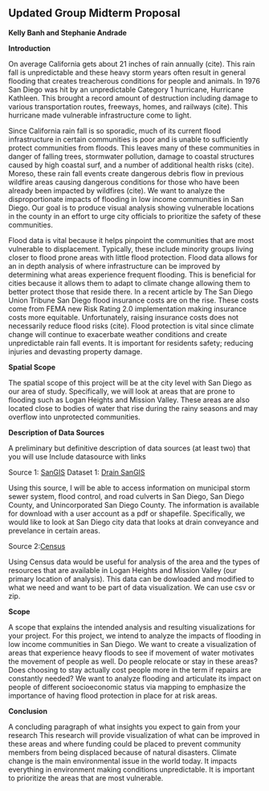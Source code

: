 ## Updated Group Midterm Proposal
**Kelly Banh and Stephanie Andrade**

**Introduction**

On average California gets about 21 inches of rain annually (cite). This rain fall is unpredictable and these heavy storm years often result in general flooding that creates  treacherous conditions for people and animals. In 1976 San Diego was hit by an unpredictable Category 1 hurricane, Hurricane Kathleen. This brought a record amount of destruction including damage to various transportation routes, freeways, homes, and railways (cite). This hurricane made vulnerable infrastructure come to light.

Since California rain fall is so sporadic, much of its current flood infrastructure in certain communities is poor and is unable to sufficiently protect communities from floods. This leaves many of these communities in danger of falling trees, stormwater pollution, damage to coastal structures caused by high coastal surf, and a number of additional health risks (cite).  Moreso, these rain fall events create dangerous debris flow in previous wildfire areas causing dangerous conditions for those who have been already been impacted by wildfires (cite). We want to analyze the disproportionate impacts of flooding in low income communities in San Diego. Our goal is to produce visual analysis showing vulnerable locations in the county in an effort to urge city officials to prioritize the safety of these communities.
 
Flood data is vital because it helps pinpoint the communities that are most vulnerable to displacement. Typically, these include minority groups living closer to flood prone areas with little flood protection. Flood data allows for an in depth analysis of where infrastructure can be improved by determining what areas experience frequent flooding. This is beneficial for cities because it allows them to adapt to climate change allowing them to better protect those that reside there. In a recent article by The San Diego Union Tribune San Diego flood insurance costs are on the rise. These costs come from FEMA new Risk Rating 2.0 implementation making insurance costs more equitable. Unfortunately, raising insurance costs does not necessarily reduce flood risks (cite). Flood protection is vital since climate change will continue to exacerbate weather conditions and create unpredictable rain fall events. It is important for residents safety; reducing injuries and devasting property damage.

**Spatial Scope**

The spatial scope of this project will be at the city level with San Diego as our area of study. Specifically, we will look at areas that are prone to flooding such as Logan Heights and Mission Valley.
These areas are also located close to bodies of water that rise during the rainy seasons and may overflow into unprotected communities.

**Description of Data Sources**

A preliminary but definitive description of data sources (at least two) that you will use
Include datasource with links

Source 1: [SanGIS](https://www.sangis.org/)
Dataset 1: [Drain SanGIS](https://rdw.sandag.org/Account/gisdtview?dir=StormDrain)

Using this source, I will be able to access information on municipal storm sewer system, flood control, and road culverts in San Diego, San Diego County, and Unincorporated San Diego County. The information is available for download with a user account as a pdf or shapefile. Specifically, we would like to look at San Diego city data that looks at drain conveyance and prevelance in certain areas.

Source 2:[Census](https://www.census.gov/)

Using Census data would be useful for analysis of the area and the types of resources that are available in Logan Heights and Mission Valley (our primary location of analysis). This data can be dowloaded and modified to what we need and want to be part of data visualization. We can use csv or zip.


**Scope**

A scope that explains the intended analysis and resulting visualizations for your project.
For this project, we intend to analyze the impacts of flooding in low income communities in San Diego. We want to create a visualization of areas that experience heavy floods to see if movement of water motivates the movement of people as well. Do people relocate or stay in these areas? Does choosing to stay actually cost people more in the term if repairs are constantly needed? We want to analyze flooding and articulate its impact on people of different socioeconomic status via mapping to emphasize the importance of having flood protection in place for at risk areas. 

**Conclusion**


A concluding paragraph of what insights you expect to gain from your research
This research will provide visualization of what can be improved in these areas and where funding could be placed to prevent community members from being displaced because of natural disasters. Climate change is the main environmental issue in the world today. It impacts everything in environment making conditions unpredictable. It is important to prioritize the areas that are most vulnerable.

